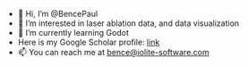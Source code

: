 - 👋 Hi, I’m @BencePaul
- 👀 I’m interested in laser ablation data, and data visualization
- 🌱 I’m currently learning Godot
- Here is my Google Scholar profile: [link](https://scholar.google.com/citations?view_op=list_works&hl=en&hl=en&user=v8x9zpsAAAAJ&sortby=pubdate)
- 📫 You can reach me at bence@iolite-software.com 

<!---
BencePaul/BencePaul is a ✨ special ✨ repository because its `README.md` (this file) appears on your GitHub profile.
You can click the Preview link to take a look at your changes.
--->
